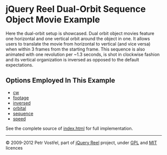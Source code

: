 jQuery Reel Dual-Orbit Sequence Object Movie Example
====================================================

Here the dual-orbit setup is showcased. Dual orbit object movies feature
one horizontal and one vertical orbit around the object in one. It allows
users to translate the movie from horizontal to vertical (and vice versa)
when within 3 frames from the starting frame. This sequence is also
animated with one revolution per ~1.3 seconds, is shot in clockwise
fashion and its vertical organization is inversed as opposed to the
default expectations.


Options Employed In This Example
--------------------------------

- [cw](http://jquery.vostrel.cz/reel#cw)
- [footage](http://jquery.vostrel.cz/reel#footage)
- [inversed](http://jquery.vostrel.cz/reel#inversed)
- [orbital](http://jquery.vostrel.cz/reel#orbital)
- [sequence](http://jquery.vostrel.cz/reel#sequence)
- [speed](http://jquery.vostrel.cz/reel#speed)

See the complete source of [index.html](index.html) for full
implementation.

---
&copy; 2009-2012 Petr Vostřel, part of [jQuery Reel][reel] project, under [GPL][GPL] and [MIT][MIT] licences



[reel]:http://jquery.vostrel.cz/reel
[GPL]:http://opensource.org/licenses/GPL-2.0
[MIT]:http://opensource.org/licenses/MIT
